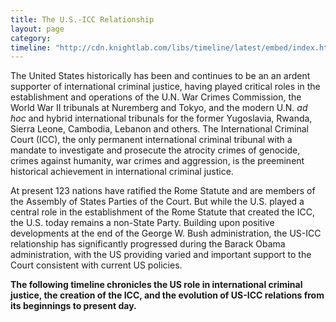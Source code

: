```yaml
---
title: The U.S.-ICC Relationship
layout: page
category:
timeline: "http://cdn.knightlab.com/libs/timeline/latest/embed/index.html?source=0AtZ5yV_Pso2idDZQRXNfUzQxd3JTQzhhMXg5UEpVYmc&font=Bevan-PotanoSans&maptype=toner&lang=en&height=650"
---
```


The United States historically has been and continues to be  an an ardent supporter of international criminal justice, having played critical roles in the establishment and operations of the U.N. War Crimes Commission, the World War II tribunals at Nuremberg and  Tokyo, and the modern U.N. *ad hoc* and  hybrid international tribunals for the former Yugoslavia, Rwanda, Sierra Leone, Cambodia, Lebanon and others. The International Criminal Court (ICC), the only permanent international criminal tribunal with a mandate to investigate and prosecute the atrocity crimes of genocide, crimes against humanity, war crimes and aggression, is the preeminent historical achievement in international criminal justice.  

At present 123 nations have ratified the Rome Statute and are members of the Assembly of States Parties of the Court. But while the U.S. played a central role in the establishment of the Rome Statute that created the ICC, the U.S.  today remains a non-State Party. Building upon  positive developments at the end of the George W. Bush administration, the US-ICC relationship has significantly progressed during the Barack Obama administration, with the US providing varied and important support to the Court consistent with current US policies. 

**The following timeline chronicles the US role in international criminal justice, the creation of the ICC, and the evolution of US-ICC relations from its beginnings to present day.**  

